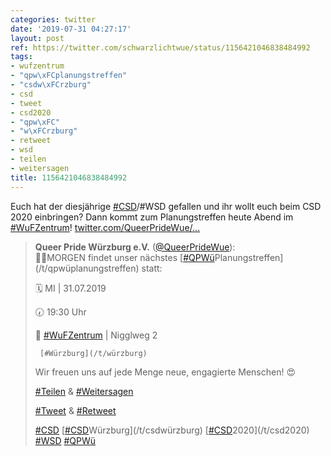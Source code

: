 ```yaml
---
categories: twitter
date: '2019-07-31 04:27:17'
layout: post
ref: https://twitter.com/schwarzlichtwue/status/1156421046838484992
tags:
- wufzentrum
- "qpw\xFCplanungstreffen"
- "csdw\xFCrzburg"
- csd
- tweet
- csd2020
- "qpw\xFC"
- "w\xFCrzburg"
- retweet
- wsd
- teilen
- weitersagen
title: 1156421046838484992
---
```

Euch hat der diesjährige [#CSD](/t/csd)/#WSD gefallen und ihr wollt euch beim CSD 2020 einbringen? Dann kommt zum Planungstreffen heute Abend im [#WuFZentrum](/t/wufzentrum)! [twitter.com/QueerPrideWue/…](https://twitter.com/QueerPrideWue/status/1156195462472523777)
> <b>Queer Pride Würzburg e.V.</b> ([@QueerPrideWue](https://twitter.com/QueerPrideWue)):  
>☝🏼MORGEN findet unser nächstes [[#QPWü](/t/qpwü)Planungstreffen](/t/qpwüplanungstreffen) statt:  
>  
>  
>  
>🗓 MI | 31.07.2019  
>  
>🕢 19:30 Uhr   
>  
>📍 [#WuFZentrum](/t/wufzentrum) | Nigglweg 2  
>  
>      [#Würzburg](/t/würzburg)  
>  
>  
>  
>Wir freuen uns auf jede Menge neue, engagierte Menschen! 😍  
>  
>  
>  
>[#Teilen](/t/teilen) &amp; [#Weitersagen](/t/weitersagen)  
>  
>[#Tweet](/t/tweet) &amp; [#Retweet](/t/retweet)   
>  
>  
>  
>[#CSD](/t/csd) [[#CSD](/t/csd)Würzburg](/t/csdwürzburg) [[#CSD](/t/csd)2020](/t/csd2020) [#WSD](/t/wsd) [#QPWü](/t/qpwü)  

